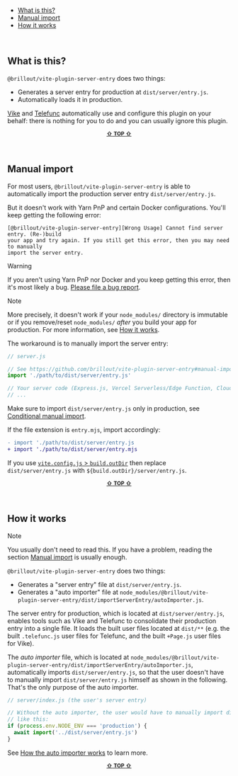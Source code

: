 - [What is this?](#what-is-this)
- [Manual import](#manual-import)
- [How it works](#how-it-works)

&nbsp;


## What is this?

`@brillout/vite-plugin-server-entry` does two things:
 - Generates a server entry for production at `dist/server/entry.js`.
 - Automatically loads it in production.

[Vike](https://vike.dev) and [Telefunc](https://telefunc.com) automatically use and configure this plugin on your behalf: there is nothing for you to do and you can usually ignore this plugin.

<p align="center"><sup><a href="#readme"><b>&#8679;</b> <b>TOP</b> <b>&#8679;</b></a></sup></p><br/>


## Manual import

For most users, `@brillout/vite-plugin-server-entry` is able to automatically import the production server entry `dist/server/entry.js`.

But it doesn't work with Yarn PnP and certain Docker configurations. You'll keep getting the following error:

```
[@brillout/vite-plugin-server-entry][Wrong Usage] Cannot find server entry. (Re-)build
your app and try again. If you still get this error, then you may need to manually
import the server entry.
```

> [!WARNING]
> If you aren't using Yarn PnP nor Docker and you keep getting this error, then it's most likely a bug. [Please file a bug report](https://github.com/brillout/vite-plugin-server-entry/issues/new).

> [!NOTE]
> More precisely, it doesn't work if your `node_modules/` directory is immutable or if you remove/reset `node_modules/` *after* you build your app for production. For more information, see [How it works](#how-it-works).

The workaround is to manually import the server entry:

```js
// server.js

// See https://github.com/brillout/vite-plugin-server-entry#manual-import
import './path/to/dist/server/entry.js'

// Your server code (Express.js, Vercel Serverless/Edge Function, Cloudflare Worker, ...)
// ...
```

Make sure to import `dist/server/entry.js` only in production, see [Conditional manual import](https://github.com/brillout/vite-plugin-server-entry/issues/6).

If the file extension is `entry.mjs`, import accordingly:

```diff
- import './path/to/dist/server/entry.js
+ import './path/to/dist/server/entry.mjs
```

If you use [`vite.config.js` > `build.outDir`](https://vitejs.dev/config/build-options.html#build-outdir) then replace `dist/server/entry.js` with `${build.outDir}/server/entry.js`.

<p align="center"><sup><a href="#readme"><b>&#8679;</b> <b>TOP</b> <b>&#8679;</b></a></sup></p><br/>


## How it works

> [!NOTE]
> You usually don't need to read this. If you have a problem, reading the section [Manual import](#Manual-import) is usually enough.

`@brillout/vite-plugin-server-entry` does two things:
 - Generates a "server entry" file at `dist/server/entry.js`.
 - Generates a "auto importer" file at `node_modules/@brillout/vite-plugin-server-entry/dist/importServerEntry/autoImporter.js`.

The server entry for production, which is located at `dist/server/entry.js`, enables tools such as Vike and Telefunc to consolidate their production entry into a single file. It loads the built user files located at `dist/**` (e.g. the built `.telefunc.js` user files for Telefunc, and the built `+Page.js` user files for Vike).

The *auto importer* file, which is located at `node_modules/@brillout/vite-plugin-server-entry/dist/importServerEntry/autoImporter.js`, automatically imports `dist/server/entry.js`, so that the user doesn't have to manually import `dist/server/entry.js` himself as shown in the following. That's the only purpose of the auto importer.

```js
// server/index.js (the user's server entry)

// Without the auto importer, the user would have to manually import dist/server/entry.js
// like this:
if (process.env.NODE_ENV === 'production') {
  await import('../dist/server/entry.js')
}
```

See [How the auto importer works](https://github.com/brillout/vite-plugin-server-entry/issues/4) to learn more.

<p align="center"><sup><a href="#readme"><b>&#8679;</b> <b>TOP</b> <b>&#8679;</b></a></sup></p><br/>
